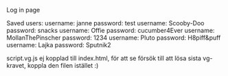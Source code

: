 Log in page

Saved users:
username: janne             password: test
username: Scooby-Doo        password: snacks
username: Offie             password: cucumber4Ever
username: MollanThePinscher password: 1234
username: Pluto             password: H8piff&puff
username: Lajka             password: Sputnik2

script.vg.js ej kopplad till index.html, för att se försök till att lösa sista vg-kravet, koppla den filen istället :)